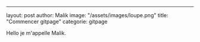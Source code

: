 ---
layout: post
author: Malik
image: "/assets/images/loupe.png"
title: "Commencer gitpage"
categorie: gitpage



<p> Hello je m'appelle Malik. </p>